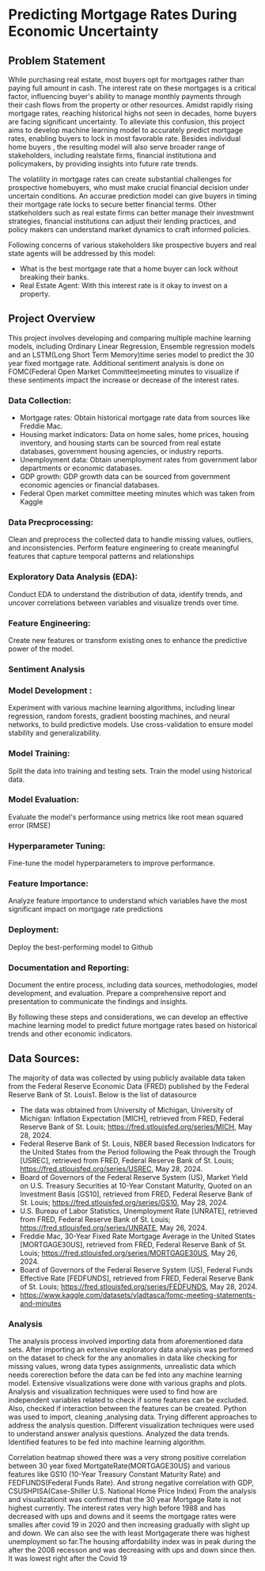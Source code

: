 # Predicting Mortgage Rates During Economic Uncertainty


## Problem Statement
While purchasing real estate, most buyers opt for mortgages rather than paying full amount in cash. The interest rate on these mortgages is a critical factor, influencing buyer's ability to manage monthly payments through their cash flows from the property or other resources. Amidst rapidly rising mortgage rates, reaching historical highs not seen in decades, home buyers are facing significant uncertainty. To alleviate this confusion, this project aims to develop machine learning model to accurately  predict mortgage rates, enabling buyers to lock in most favorable rate. Besides individual home buyers , the resulting model will also serve broader range of stakeholders, including realstate firms, financial institutiona and policymakers, by providing insights into future rate trends.

The volatility in mortgage rates can create substantial challenges for prospective homebuyers, who must make crucial financial decision under uncertain conditions. An accurae prediction model can give buyers in timing their mortgage rate locks to secure better financial terms. Other statkeholders such as real estate firms can better manage their investmwnt strategies, financial institutions can adjust their lending practices, and policy makers  can understand market dynamics to craft informed policies.

Following concerns of various stakeholders like prospective buyers and real state agents will be addressed by this model:

* What is the best mortgage rate that a home buyer can lock without breaking their banks.
* Real Estate Agent: With this interest rate is it okay to invest on a property.


## Project Overview

This project involves developing and comparing multiple machine learning models, including Ordinary Linear Regression, Ensemble regression models and an LSTM(Long Short Term Memory)time series model to predict the 30 year fixed mortgage rate. Additional sentiment analysis is done on FOMC(Federal Open Market Committee)meeting minutes to visualize if these sentiments impact the increase or decrease of the interest rates.

 ### Data Collection: 
- Mortgage rates: Obtain historical mortgage rate data from sources like Freddie Mac.
- Housing market indicators: Data on home sales, home prices, housing inventory, and housing starts can be sourced from real estate databases, government housing agencies, or industry reports.
- Unemployment data: Obtain unemployment rates from government labor departments or economic databases.
- GDP growth: GDP growth data can be sourced from government economic agencies or financial databases.
- Federal Open market committee meeting minutes which was taken from  Kaggle

### Data Precprocessing: 
Clean and preprocess the collected data to handle missing values, outliers, and inconsistencies. Perform feature engineering to create meaningful features that capture temporal patterns and relationships

### Exploratory Data Analysis (EDA): 
Conduct EDA to understand the distribution of data, identify trends, and uncover correlations between variables and visualize trends over time.

### Feature Engineering: 
Create new features or transform existing ones to enhance the predictive power of the model.

### Sentiment Analysis

### Model Development : 
Experiment with various machine learning algorithms, including linear regression, random forests, gradient boosting machines, and neural networks, to build predictive models. Use cross-validation to ensure model stability and generalizability.

### Model Training: 
Split the data into training and testing sets. Train the model using historical data.

### Model Evaluation:
Evaluate the model's performance using metrics like root mean squared error (RMSE)  

### Hyperparameter Tuning: 
Fine-tune the model hyperparameters to improve performance.

### Feature Importance: 
Analyze feature importance to understand which variables have the most significant impact on mortgage rate predictions

### Deployment: 
Deploy the best-performing model to Github
### Documentation and Reporting: 

Document the entire process, including data sources, methodologies, model development, and evaluation. Prepare a comprehensive report and presentation to communicate the findings and insights.

By following these steps and considerations, we can develop an effective machine learning model to predict future mortgage rates based on historical trends and other economic indicators.
 

## Data Sources:
The majority of data was collected by using publicly available data taken from the Federal Reserve Economic Data (FRED) published by the Federal Reserve Bank of St. Louis1. Below is the list of datasource

- The data was obtained from University of Michigan, University of Michigan: Inflation Expectation [MICH], retrieved from FRED, Federal Reserve Bank of St. Louis; https://fred.stlouisfed.org/series/MICH, May 28, 2024.
- Federal Reserve Bank of St. Louis, NBER based Recession Indicators for the United States from the Period following the Peak through the Trough [USREC], retrieved from FRED, Federal Reserve Bank of St. Louis; https://fred.stlouisfed.org/series/USREC, May 28, 2024.
- Board of Governors of the Federal Reserve System (US), Market Yield on U.S. Treasury Securities at 10-Year Constant Maturity, Quoted on an Investment Basis [GS10], retrieved from FRED, Federal Reserve Bank of St. Louis; https://fred.stlouisfed.org/series/GS10, May 28, 2024.
- U.S. Bureau of Labor Statistics, Unemployment Rate [UNRATE], retrieved from FRED, Federal Reserve Bank of St. Louis; https://fred.stlouisfed.org/series/UNRATE, May 26, 2024.
- Freddie Mac, 30-Year Fixed Rate Mortgage Average in the United States [MORTGAGE30US], retrieved from FRED, Federal Reserve Bank of St. Louis; https://fred.stlouisfed.org/series/MORTGAGE30US, May 26, 2024.
- Board of Governors of the Federal Reserve System (US), Federal Funds Effective Rate [FEDFUNDS], retrieved from FRED, Federal Reserve Bank of St. Louis; https://fred.stlouisfed.org/series/FEDFUNDS, May 28, 2024.
-  https://www.kaggle.com/datasets/vladtasca/fomc-meeting-statements-and-minutes




### Analysis

The analysis process involved importing data from aforementioned data sets. After importing an extensive exploratory data analysis was performed on the dataset to check for the any anomalies in data like checking for missing values, wrong data types assignments, unrealistic data which needs corerection before the data can be fed into any machine learning model. Extensive visualizations were done with various graphs and plots. Analysis and visualization techniques were used to find how are independent variables related to check if some features can be excluded. Also, checked if interaction between the features can be created. Python was used to import, cleaning ,analysing data. Trying different approaches to address the analysis question. Different visualization techniques were used to understand answer analysis questions. Analyzed the data trends. Identified features to be fed into machine learning algorithm. 

Correlation heatmap showed there was a very strong positive correlation between 30 year fixed MortgateRate(MORTGAGE30US) and various features like GS10 (10-Year Treasury Constant Maturity Rate) and FEDFUNDS(Federal Funds Rate). And strong negative correlation with GDP, CSUSHPISA(Case-Shiller U.S. National Home Price Index)
From the analysis and visualizationit was confirmed that the 30 year Mortgage Rate is not highest currently. The interest rates very high before 1988 and has decreased with ups and downs and it seems the mortgage rates were smalles after covid 19 in 2020 and then increasing gradually with slight up and down. We can also see the with least Mortgagerate there was highest unemployment so far.The housing affordability index was in peak during the after the 2008 recesson and was decreasing with ups and down since then. It was lowest right after the Covid 19
